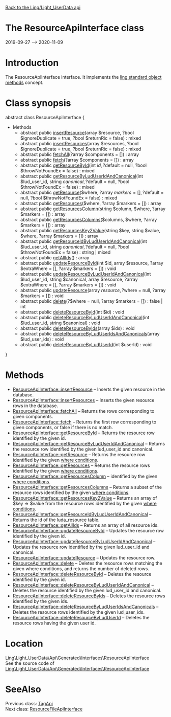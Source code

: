 [Back to the Ling/Light_UserData api](https://github.com/lingtalfi/Light_UserData/blob/master/doc/api/Ling/Light_UserData.md)



The ResourceApiInterface class
================
2019-09-27 --> 2020-11-09






Introduction
============

The ResourceApiInterface interface.
It implements the [ling standard object methods](https://github.com/lingtalfi/Light_BreezeGenerator/blob/master/doc/pages/ling-standard-object-methods.md) concept.



Class synopsis
==============


abstract class <span class="pl-k">ResourceApiInterface</span>  {

- Methods
    - abstract public [insertResource](https://github.com/lingtalfi/Light_UserData/blob/master/doc/api/Ling/Light_UserData/Api/Generated/Interfaces/ResourceApiInterface/insertResource.md)(array $resource, ?bool $ignoreDuplicate = true, ?bool $returnRic = false) : mixed
    - abstract public [insertResources](https://github.com/lingtalfi/Light_UserData/blob/master/doc/api/Ling/Light_UserData/Api/Generated/Interfaces/ResourceApiInterface/insertResources.md)(array $resources, ?bool $ignoreDuplicate = true, ?bool $returnRic = false) : mixed
    - abstract public [fetchAll](https://github.com/lingtalfi/Light_UserData/blob/master/doc/api/Ling/Light_UserData/Api/Generated/Interfaces/ResourceApiInterface/fetchAll.md)(?array $components = []) : array
    - abstract public [fetch](https://github.com/lingtalfi/Light_UserData/blob/master/doc/api/Ling/Light_UserData/Api/Generated/Interfaces/ResourceApiInterface/fetch.md)(?array $components = []) : array
    - abstract public [getResourceById](https://github.com/lingtalfi/Light_UserData/blob/master/doc/api/Ling/Light_UserData/Api/Generated/Interfaces/ResourceApiInterface/getResourceById.md)(int $id, ?$default = null, ?bool $throwNotFoundEx = false) : mixed
    - abstract public [getResourceByLudUserIdAndCanonical](https://github.com/lingtalfi/Light_UserData/blob/master/doc/api/Ling/Light_UserData/Api/Generated/Interfaces/ResourceApiInterface/getResourceByLudUserIdAndCanonical.md)(int $lud_user_id, string $canonical, ?$default = null, ?bool $throwNotFoundEx = false) : mixed
    - abstract public [getResource](https://github.com/lingtalfi/Light_UserData/blob/master/doc/api/Ling/Light_UserData/Api/Generated/Interfaces/ResourceApiInterface/getResource.md)($where, ?array $markers = [], ?$default = null, ?bool $throwNotFoundEx = false) : mixed
    - abstract public [getResources](https://github.com/lingtalfi/Light_UserData/blob/master/doc/api/Ling/Light_UserData/Api/Generated/Interfaces/ResourceApiInterface/getResources.md)($where, ?array $markers = []) : array
    - abstract public [getResourcesColumn](https://github.com/lingtalfi/Light_UserData/blob/master/doc/api/Ling/Light_UserData/Api/Generated/Interfaces/ResourceApiInterface/getResourcesColumn.md)(string $column, $where, ?array $markers = []) : array
    - abstract public [getResourcesColumns](https://github.com/lingtalfi/Light_UserData/blob/master/doc/api/Ling/Light_UserData/Api/Generated/Interfaces/ResourceApiInterface/getResourcesColumns.md)($columns, $where, ?array $markers = []) : array
    - abstract public [getResourcesKey2Value](https://github.com/lingtalfi/Light_UserData/blob/master/doc/api/Ling/Light_UserData/Api/Generated/Interfaces/ResourceApiInterface/getResourcesKey2Value.md)(string $key, string $value, $where, ?array $markers = []) : array
    - abstract public [getResourceIdByLudUserIdAndCanonical](https://github.com/lingtalfi/Light_UserData/blob/master/doc/api/Ling/Light_UserData/Api/Generated/Interfaces/ResourceApiInterface/getResourceIdByLudUserIdAndCanonical.md)(int $lud_user_id, string $canonical, ?$default = null, ?bool $throwNotFoundEx = false) : string | mixed
    - abstract public [getAllIds](https://github.com/lingtalfi/Light_UserData/blob/master/doc/api/Ling/Light_UserData/Api/Generated/Interfaces/ResourceApiInterface/getAllIds.md)() : array
    - abstract public [updateResourceById](https://github.com/lingtalfi/Light_UserData/blob/master/doc/api/Ling/Light_UserData/Api/Generated/Interfaces/ResourceApiInterface/updateResourceById.md)(int $id, array $resource, ?array $extraWhere = [], ?array $markers = []) : void
    - abstract public [updateResourceByLudUserIdAndCanonical](https://github.com/lingtalfi/Light_UserData/blob/master/doc/api/Ling/Light_UserData/Api/Generated/Interfaces/ResourceApiInterface/updateResourceByLudUserIdAndCanonical.md)(int $lud_user_id, string $canonical, array $resource, ?array $extraWhere = [], ?array $markers = []) : void
    - abstract public [updateResource](https://github.com/lingtalfi/Light_UserData/blob/master/doc/api/Ling/Light_UserData/Api/Generated/Interfaces/ResourceApiInterface/updateResource.md)(array $resource, ?$where = null, ?array $markers = []) : void
    - abstract public [delete](https://github.com/lingtalfi/Light_UserData/blob/master/doc/api/Ling/Light_UserData/Api/Generated/Interfaces/ResourceApiInterface/delete.md)(?$where = null, ?array $markers = []) : false | int
    - abstract public [deleteResourceById](https://github.com/lingtalfi/Light_UserData/blob/master/doc/api/Ling/Light_UserData/Api/Generated/Interfaces/ResourceApiInterface/deleteResourceById.md)(int $id) : void
    - abstract public [deleteResourceByLudUserIdAndCanonical](https://github.com/lingtalfi/Light_UserData/blob/master/doc/api/Ling/Light_UserData/Api/Generated/Interfaces/ResourceApiInterface/deleteResourceByLudUserIdAndCanonical.md)(int $lud_user_id, string $canonical) : void
    - abstract public [deleteResourceByIds](https://github.com/lingtalfi/Light_UserData/blob/master/doc/api/Ling/Light_UserData/Api/Generated/Interfaces/ResourceApiInterface/deleteResourceByIds.md)(array $ids) : void
    - abstract public [deleteResourceByLudUserIdsAndCanonicals](https://github.com/lingtalfi/Light_UserData/blob/master/doc/api/Ling/Light_UserData/Api/Generated/Interfaces/ResourceApiInterface/deleteResourceByLudUserIdsAndCanonicals.md)(array $lud_user_ids) : void
    - abstract public [deleteResourceByLudUserId](https://github.com/lingtalfi/Light_UserData/blob/master/doc/api/Ling/Light_UserData/Api/Generated/Interfaces/ResourceApiInterface/deleteResourceByLudUserId.md)(int $userId) : void

}






Methods
==============

- [ResourceApiInterface::insertResource](https://github.com/lingtalfi/Light_UserData/blob/master/doc/api/Ling/Light_UserData/Api/Generated/Interfaces/ResourceApiInterface/insertResource.md) &ndash; Inserts the given resource in the database.
- [ResourceApiInterface::insertResources](https://github.com/lingtalfi/Light_UserData/blob/master/doc/api/Ling/Light_UserData/Api/Generated/Interfaces/ResourceApiInterface/insertResources.md) &ndash; Inserts the given resource rows in the database.
- [ResourceApiInterface::fetchAll](https://github.com/lingtalfi/Light_UserData/blob/master/doc/api/Ling/Light_UserData/Api/Generated/Interfaces/ResourceApiInterface/fetchAll.md) &ndash; Returns the rows corresponding to given components.
- [ResourceApiInterface::fetch](https://github.com/lingtalfi/Light_UserData/blob/master/doc/api/Ling/Light_UserData/Api/Generated/Interfaces/ResourceApiInterface/fetch.md) &ndash; Returns the first row corresponding to given components, or false if there is no match.
- [ResourceApiInterface::getResourceById](https://github.com/lingtalfi/Light_UserData/blob/master/doc/api/Ling/Light_UserData/Api/Generated/Interfaces/ResourceApiInterface/getResourceById.md) &ndash; Returns the resource row identified by the given id.
- [ResourceApiInterface::getResourceByLudUserIdAndCanonical](https://github.com/lingtalfi/Light_UserData/blob/master/doc/api/Ling/Light_UserData/Api/Generated/Interfaces/ResourceApiInterface/getResourceByLudUserIdAndCanonical.md) &ndash; Returns the resource row identified by the given lud_user_id and canonical.
- [ResourceApiInterface::getResource](https://github.com/lingtalfi/Light_UserData/blob/master/doc/api/Ling/Light_UserData/Api/Generated/Interfaces/ResourceApiInterface/getResource.md) &ndash; Returns the resource row identified by the given [where conditions](https://github.com/lingtalfi/SimplePdoWrapper#the-where-conditions).
- [ResourceApiInterface::getResources](https://github.com/lingtalfi/Light_UserData/blob/master/doc/api/Ling/Light_UserData/Api/Generated/Interfaces/ResourceApiInterface/getResources.md) &ndash; Returns the resource rows identified by the given [where conditions](https://github.com/lingtalfi/SimplePdoWrapper#the-where-conditions).
- [ResourceApiInterface::getResourcesColumn](https://github.com/lingtalfi/Light_UserData/blob/master/doc/api/Ling/Light_UserData/Api/Generated/Interfaces/ResourceApiInterface/getResourcesColumn.md) &ndash; identified by the given [where conditions](https://github.com/lingtalfi/SimplePdoWrapper#the-where-conditions).
- [ResourceApiInterface::getResourcesColumns](https://github.com/lingtalfi/Light_UserData/blob/master/doc/api/Ling/Light_UserData/Api/Generated/Interfaces/ResourceApiInterface/getResourcesColumns.md) &ndash; Returns a subset of the resource rows identified by the given [where conditions](https://github.com/lingtalfi/SimplePdoWrapper#the-where-conditions).
- [ResourceApiInterface::getResourcesKey2Value](https://github.com/lingtalfi/Light_UserData/blob/master/doc/api/Ling/Light_UserData/Api/Generated/Interfaces/ResourceApiInterface/getResourcesKey2Value.md) &ndash; Returns an array of $key => $value from the resource rows identified by the given [where conditions](https://github.com/lingtalfi/SimplePdoWrapper#the-where-conditions).
- [ResourceApiInterface::getResourceIdByLudUserIdAndCanonical](https://github.com/lingtalfi/Light_UserData/blob/master/doc/api/Ling/Light_UserData/Api/Generated/Interfaces/ResourceApiInterface/getResourceIdByLudUserIdAndCanonical.md) &ndash; Returns the id of the luda_resource table.
- [ResourceApiInterface::getAllIds](https://github.com/lingtalfi/Light_UserData/blob/master/doc/api/Ling/Light_UserData/Api/Generated/Interfaces/ResourceApiInterface/getAllIds.md) &ndash; Returns an array of all resource ids.
- [ResourceApiInterface::updateResourceById](https://github.com/lingtalfi/Light_UserData/blob/master/doc/api/Ling/Light_UserData/Api/Generated/Interfaces/ResourceApiInterface/updateResourceById.md) &ndash; Updates the resource row identified by the given id.
- [ResourceApiInterface::updateResourceByLudUserIdAndCanonical](https://github.com/lingtalfi/Light_UserData/blob/master/doc/api/Ling/Light_UserData/Api/Generated/Interfaces/ResourceApiInterface/updateResourceByLudUserIdAndCanonical.md) &ndash; Updates the resource row identified by the given lud_user_id and canonical.
- [ResourceApiInterface::updateResource](https://github.com/lingtalfi/Light_UserData/blob/master/doc/api/Ling/Light_UserData/Api/Generated/Interfaces/ResourceApiInterface/updateResource.md) &ndash; Updates the resource row.
- [ResourceApiInterface::delete](https://github.com/lingtalfi/Light_UserData/blob/master/doc/api/Ling/Light_UserData/Api/Generated/Interfaces/ResourceApiInterface/delete.md) &ndash; Deletes the resource rows matching the given where conditions, and returns the number of deleted rows.
- [ResourceApiInterface::deleteResourceById](https://github.com/lingtalfi/Light_UserData/blob/master/doc/api/Ling/Light_UserData/Api/Generated/Interfaces/ResourceApiInterface/deleteResourceById.md) &ndash; Deletes the resource identified by the given id.
- [ResourceApiInterface::deleteResourceByLudUserIdAndCanonical](https://github.com/lingtalfi/Light_UserData/blob/master/doc/api/Ling/Light_UserData/Api/Generated/Interfaces/ResourceApiInterface/deleteResourceByLudUserIdAndCanonical.md) &ndash; Deletes the resource identified by the given lud_user_id and canonical.
- [ResourceApiInterface::deleteResourceByIds](https://github.com/lingtalfi/Light_UserData/blob/master/doc/api/Ling/Light_UserData/Api/Generated/Interfaces/ResourceApiInterface/deleteResourceByIds.md) &ndash; Deletes the resource rows identified by the given ids.
- [ResourceApiInterface::deleteResourceByLudUserIdsAndCanonicals](https://github.com/lingtalfi/Light_UserData/blob/master/doc/api/Ling/Light_UserData/Api/Generated/Interfaces/ResourceApiInterface/deleteResourceByLudUserIdsAndCanonicals.md) &ndash; Deletes the resource rows identified by the given lud_user_ids.
- [ResourceApiInterface::deleteResourceByLudUserId](https://github.com/lingtalfi/Light_UserData/blob/master/doc/api/Ling/Light_UserData/Api/Generated/Interfaces/ResourceApiInterface/deleteResourceByLudUserId.md) &ndash; Deletes the resource rows having the given user id.





Location
=============
Ling\Light_UserData\Api\Generated\Interfaces\ResourceApiInterface<br>
See the source code of [Ling\Light_UserData\Api\Generated\Interfaces\ResourceApiInterface](https://github.com/lingtalfi/Light_UserData/blob/master/Api/Generated/Interfaces/ResourceApiInterface.php)



SeeAlso
==============
Previous class: [TagApi](https://github.com/lingtalfi/Light_UserData/blob/master/doc/api/Ling/Light_UserData/Api/Generated/Classes/TagApi.md)<br>Next class: [ResourceFileApiInterface](https://github.com/lingtalfi/Light_UserData/blob/master/doc/api/Ling/Light_UserData/Api/Generated/Interfaces/ResourceFileApiInterface.md)<br>
